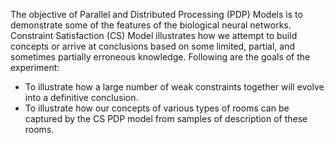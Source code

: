 The objective of Parallel and Distributed Processing (PDP) Models is to demonstrate some of the features of the biological neural networks. Constraint Satisfaction (CS) Model illustrates how we attempt to build concepts or arrive at conclusions based on some limited, partial, and sometimes partially erroneous knowledge. Following are the goals of the experiment:
- To illustrate how a large number of weak constraints together will evolve into a definitive conclusion.
- To illustrate how our concepts of various types of rooms can be captured by the CS PDP model from samples of description of these rooms.


